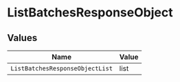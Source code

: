 # ListBatchesResponseObject


## Values

| Name                            | Value                           |
| ------------------------------- | ------------------------------- |
| `ListBatchesResponseObjectList` | list                            |